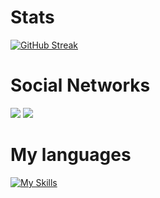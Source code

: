 # Stats



[![GitHub Streak](http://github-readme-streak-stats.herokuapp.com?user=your-github-username&theme=dark&background=000000)](https://git.io/streak-stats)

# Social Networks

<a href="https://discord.gg/codingspace" target="_blank"><img src="https://img.shields.io/badge/Discord-7289DA?style=for-the-badge&logo=discord&logoColor=white"></a> 
<a href="https://t.me/paranoidinc" target="_blank"><img src="https://img.shields.io/badge/Telegram-2CA5E0?style=for-the-badge&logo=telegram&logoColor=white"></a> 
# My languages

[![My Skills](https://skillicons.dev/icons?i=py,html,css,scss,js,nodejs,mysql,sqlite,php,ts,discordjs,htmx)](https://skillicons.dev)

